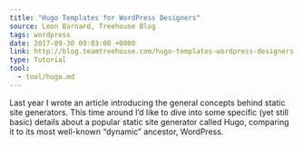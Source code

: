 ```yaml
---
title: "Hugo Templates for WordPress Designers"
source: Leon Barnard, Treehouse Blog
tags: wordpress
date: 2017-09-30 09:03:00 +0000
link: http://blog.teamtreehouse.com/hugo-templates-wordpress-designers
type: Tutorial
tool:
  - tool/hugo.md
---
```

Last year I wrote an article introducing the general concepts behind static site generators. This time around I’d like to dive into some specific (yet still basic) details about a popular static site generator called Hugo, comparing it to its most well-known “dynamic” ancestor, WordPress.



